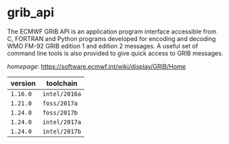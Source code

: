 # grib_api

The ECMWF GRIB API is an application program interface accessible from C, FORTRAN and Python  programs developed for encoding and decoding WMO FM-92 GRIB edition 1 and edition 2 messages. A useful set of  command line tools is also provided to give quick access to GRIB messages.

*homepage*: <https://software.ecmwf.int/wiki/display/GRIB/Home>

version | toolchain
--------|----------
``1.16.0`` | ``intel/2016a``
``1.21.0`` | ``foss/2017a``
``1.24.0`` | ``foss/2017b``
``1.24.0`` | ``intel/2017a``
``1.24.0`` | ``intel/2017b``
